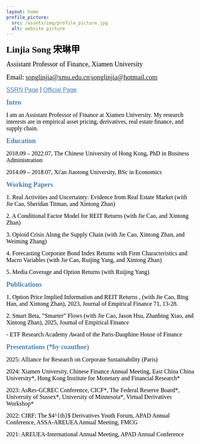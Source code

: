```yaml
---
layout: home
profile_picture:
  src: /assets/img/profile_picture.jpg
  alt: website picture
---
```



<p>
<b><font color="Black" face="微软正黑" size=5 class="aa">Linjia Song 宋琳甲</font></b>
</p>
<p>
<font color="Black" face="微软正黑" size=4 class="aa">Assistant Professor of Finance, Xiamen University</font>
</p>

<p>
<font color="Black" face="微软正黑" size=4>Email:</font>
<font color="SteelBlue" face="微软正黑" size=4><a href="mailto: songlinjia@xmu.edu.cn">songlinjia@xmu.edu.cn</a>|<a href="mailto: songlinjia@hotmail.com">songlinjia@hotmail.com</a></font>
</p>


<p>
  <a href="https://papers.ssrn.com/sol3/cf_dev/AbsByAuth.cfm?per_id=3160827" target="_blank" style="color: SteelBlue; font-family: 'Microsoft JhengHei', sans-serif; font-size: 16px;">SSRN Page</a> |
  <a href="https://smr.xmu.edu.cn/TeacherWeb/Teacher_Details_2022.aspx?User_ID=1234" target="_blank" style="color: SteelBlue; font-family: 'Microsoft JhengHei', sans-serif; font-size: 16px;">Official Page</a>
</p>



<p>
<b><font color="SteelBlue" face="微软正黑" size=4 class="aa">Intro</font></b>
</p>
<p>
<font color="black" face="微软正黑" size=3>I am an Assistant Professor of Finance at Xiamen University. My research interests are in empirical asset pricing, derivatives, real estate finance, and supply chain.</font>
</p>



<p>
<b><font color="SteelBlue" face="微软正黑" size=4 class="aa">Education</font></b>
</p>
<p>
<font color="black" face="微软正黑" size=3>2018.09 – 2022.07,	 The Chinese University of Hong Kong, PhD in Business Administration</font>
</p>
<p>
<font color="black" face="微软正黑" size=3>2014.09 – 2018.07, Xi'an Jiaotong University, BSc in Economics</font>
</p>

<p>
<b><font color="SteelBlue" face="微软正黑" size=4 class="aa">Working Papers</font></b>
</p>

<p>
<font color="black" face="微软正黑" size=3>1. Real Activities and Uncertainty: Evidence from Real Estate Market (with Jie Cao, Sheridan Titman, and Xintong Zhan)</font>
</p>
<p>
<font color="black" face="微软正黑" size=3>2. A Conditional Factor Model for REIT Returns (with Jie Cao, and Xintong Zhan)</font>
</p>
<p>
<font color="black" face="微软正黑" size=3>3. Opioid Crisis Along the Supply Chain (with Jie Cao, Xintong Zhan, and Weiming Zhang) </font>
</p>
<p>
<font color="black" face="微软正黑" size=3>4. Forecasting Corporate Bond Index Returns with Firm Characteristics and Macro Variables  (with Jie Cao, Ruijing Yang, and Xintong Zhan)</font>
</p>
<p>
<font color="black" face="微软正黑" size=3>5. Media Coverage and Option Returns (with Ruijing Yang)</font>
</p>


<p>
<b><font color="SteelBlue" face="微软正黑" size=4 class="aa">Publications</font></b>
</p>
<p>
<font color="black" face="微软正黑" size=3>1. Option Price Implied Information and REIT Returns , (with Jie Cao, Bing Han, and Xintong Zhan), 2023, Journal of Empirical Finance 71, 13-28.</font>
</p>
<p>
<font color="black" face="微软正黑" size=3>2. Smart Beta, ”Smarter” Flows (with Jie Cao, Jason Hsu, Zhanbing Xiao, and Xintong Zhan), 2025, Journal of Empirical Finance </font>
</p>
<p>
<font color="black" face="微软正黑" size=3>- ETF Research Academy Award of the Paris-Dauphine House of Finance</font>
</p>

<p>
<b><font color="SteelBlue" face="微软正黑" size=4 class="aa">Presentations (*by coauthor)</font></b>
</p>
<p>
<font color="black" face="微软正黑" size=3>2025: Alliance for Research on Corporate Sustainability (Paris)  </font>
</p>
<p>
<font color="black" face="微软正黑" size=3>2024: Xiamen University, Chinese Finance Annual Meeting, East China China University*, Hong Kong Institute for Monetary and Financial Research*</font>
</p>
<p>
<font color="black" face="微软正黑" size=3>2023: AsRes-GCREC Conference, CICF*, The Federal Reserve Board*, University of Sussex*, University of Minnesota*, Virtual Derivatives Workshop*</font>
</p>
<p>
<font color="black" face="微软正黑" size=3>2022: CIRF; The $4^{th}$ Derivatives Youth Forum, APAD Annual Conference, ASSA-AREUEA Annual Meeting, FMCG</font>
</p>
<p>
<font color="black" face="微软正黑" size=3>2021: AREUEA-International Annual Meeting, APAD Annual Conference</font>
</p>



